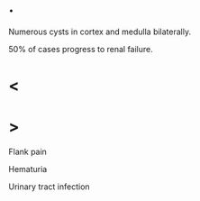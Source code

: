# .

Numerous cysts in cortex and medulla bilaterally.

50% of cases progress to renal failure.

# <

# >

Flank pain

Hematuria

Urinary tract infection
